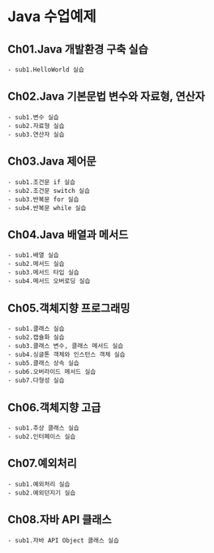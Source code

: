 # Java 수업예제

## Ch01.Java 개발환경 구축 실습
	- sub1.HelloWorld 실습
	
## Ch02.Java 기본문법 변수와 자료형, 연산자
	- sub1.변수 실습
	- sub2.자료형 실습
	- sub3.연산자 실습
	
## Ch03.Java 제어문
	- sub1.조건문 if 실습
	- sub2.조건문 switch 실습
	- sub3.반복문 for 실습
	- sub4.반복문 while 실습
	
## Ch04.Java 배열과 메서드
	- sub1.배열 실습
	- sub2.메서드 실습
	- sub3.메서드 타입 실습
	- sub4.메서드 오버로딩 실습
	
## Ch05.객체지향 프로그래밍
	- sub1.클래스 실습
	- sub2.캡슐화 실습
	- sub3.클래스 변수, 클래스 메서드 실습
	- sub4.싱글톤 객체와 인스턴스 객체 실습
	- sub5.클래스 상속 실습
	- sub6.오버라이드 메서드 실습
	- sub7.다형성 실습
	
## Ch06.객체지향 고급
	- sub1.추상 클래스 실습
	- sub2.인터페이스 실습
	
## Ch07.예외처리
	- sub1.예외처리 실습
	- sub2.예외던지기 실습
	
## Ch08.자바 API 클래스
	- sub1.자바 API Object 클래스 실습